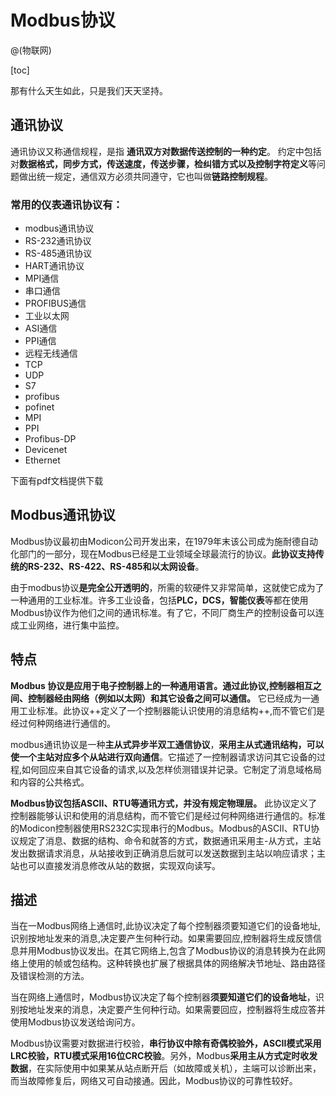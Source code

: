 Modbus协议
==
@(物联网)

[toc]

>
那有什么天生如此，只是我们天天坚持。


## 通讯协议

通讯协议又称通信规程，是指 **通讯双方对数据传送控制的一种约定**。
约定中包括对**数据格式，同步方式，传送速度，传送步骤，检纠错方式以及控制字符定义**等问题做出统一规定，通信双方必须共同遵守，它也叫做**链路控制规程**。


### 常用的仪表通讯协议有：
- modbus通讯协议
- RS-232通讯协议
- RS-485通讯协议
- HART通讯协议
- MPI通信
- 串口通信
- PROFIBUS通信
- 工业以太网
- ASI通信
- PPI通信
- 远程无线通信
- TCP
- UDP
- S7
- profibus
- pofinet
- MPI
-	PPI
- Profibus-DP
- Devicenet
- Ethernet






下面有pdf文档提供下载

## Modbus通讯协议

Modbus协议最初由Modicon公司开发出来，在1979年末该公司成为施耐德自动化部门的一部分，现在Modbus已经是工业领域全球最流行的协议。**此协议支持传统的RS-232、RS-422、RS-485和以太网设备**。

由于modbus协议**是完全公开透明的**，所需的软硬件又非常简单，这就使它成为了一种通用的工业标准。许多工业设备，包括**PLC，DCS，智能仪表**等都在使用Modbus协议作为他们之间的通讯标准。有了它，不同厂商生产的控制设备可以连成工业网络，进行集中监控。


## 特点

**Modbus 协议是应用于电子控制器上的一种通用语言。通过此协议,控制器相互之间、控制器经由网络（例如以太网）和其它设备之间可以通信。** 它已经成为一通用工业标准。此协议++定义了一个控制器能认识使用的消息结构++,而不管它们是经过何种网络进行通信的。


modbus通讯协议是一种**主从式异步半双工通信协议**，**采用主从式通讯结构，可以使一个主站对应多个从站进行双向通信**。它描述了一控制器请求访问其它设备的过程,如何回应来自其它设备的请求,以及怎样侦测错误并记录。它制定了消息域格局和内容的公共格式。

**Modbus协议包括ASCII、RTU等通讯方式，并没有规定物理层。** 此协议定义了控制器能够认识和使用的消息结构，而不管它们是经过何种网络进行通信的。标准的Modicon控制器使用RS232C实现串行的Modbus。Modbus的ASCII、RTU协议规定了消息、数据的结构、命令和就答的方式，数据通讯采用主-从方式，主站发出数据请求消息，从站接收到正确消息后就可以发送数据到主站以响应请求；主站也可以直接发消息修改从站的数据，实现双向读写。




## 描述
当在一Modbus网络上通信时,此协议决定了每个控制器须要知道它们的设备地址,识别按地址发来的消息,决定要产生何种行动。如果需要回应,控制器将生成反馈信息并用Modbus协议发出。在其它网络上,包含了Modbus协议的消息转换为在此网络上使用的帧或包结构。这种转换也扩展了根据具体的网络解决节地址、路由路径及错误检测的方法。

当在网络上通信时，Modbus协议决定了每个控制器**须要知道它们的设备地址**，识别按地址发来的消息，决定要产生何种行动。如果需要回应，控制器将生成应答并使用Modbus协议发送给询问方。



Modbus协议需要对数据进行校验，**串行协议中除有奇偶校验外，ASCII模式采用LRC校验，RTU模式采用16位CRC校验**。另外，Modbus**采用主从方式定时收发数据**，在实际使用中如果某从站点断开后（如故障或关机），主端可以诊断出来，而当故障修复后，网络又可自动接通。因此，Modbus协议的可靠性较好。







